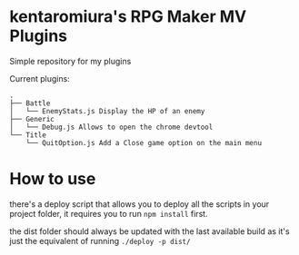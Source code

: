 kentaromiura's RPG Maker MV Plugins
===================================

Simple repository for my plugins

Current plugins:
```
.
├── Battle
│   └── EnemyStats.js Display the HP of an enemy
├── Generic
│   └── Debug.js Allows to open the chrome devtool
└── Title
    └── QuitOption.js Add a Close game option on the main menu
```

How to use
==========
there's a deploy script that allows you to deploy all the scripts in your project folder,
it requires you to run `npm install` first.

the dist folder should always be updated with the last available build as it's just the equivalent of running
`./deploy -p dist/`
